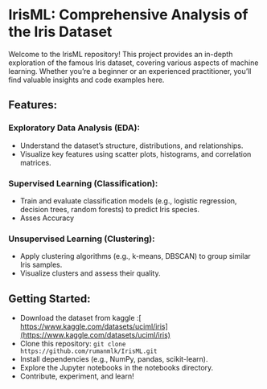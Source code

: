 # IrisML: Comprehensive Analysis of the Iris Dataset
Welcome to the IrisML repository! This project provides an in-depth exploration of the famous Iris dataset, covering various aspects of machine learning. Whether you’re a beginner or an experienced practitioner, you’ll find valuable insights and code examples here.

## Features:
### Exploratory Data Analysis (EDA):
* Understand the dataset’s structure, distributions, and relationships.
* Visualize key features using scatter plots, histograms, and correlation matrices.
### Supervised Learning (Classification):
* Train and evaluate classification models (e.g., logistic regression, decision trees, random forests) to predict Iris species.
* Asses Accuracy
### Unsupervised Learning (Clustering):
* Apply clustering algorithms (e.g., k-means, DBSCAN) to group similar Iris samples.
* Visualize clusters and assess their quality.
## Getting Started:
* Download the dataset from kaggle :[ https://www.kaggle.com/datasets/uciml/iris](https://www.kaggle.com/datasets/uciml/iris)
* Clone this repository:
`git clone https://github.com/rumanmlk/IrisML.git
`
* Install dependencies (e.g., NumPy, pandas, scikit-learn).
* Explore the Jupyter notebooks in the notebooks directory.
* Contribute, experiment, and learn!
